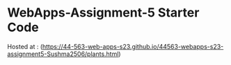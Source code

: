 # WebApps-Assignment-5 Starter Code
Hosted at : (https://44-563-web-apps-s23.github.io/44563-webapps-s23-assignment5-Sushma2506/plants.html)